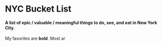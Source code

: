 NYC Bucket List
===============

#### A list of epic / valuable / meaningful things to do, see, and eat in New York City. 
 My favorites are **bold**.
 Most ar